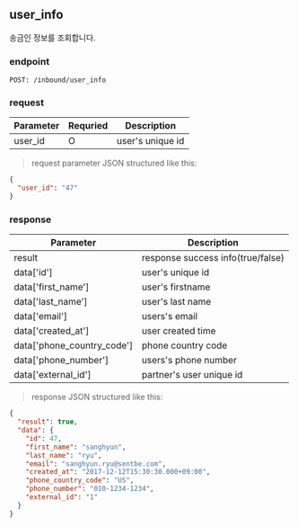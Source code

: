 ## user_info

송금인 정보를 조회합니다.

### endpoint
<code>POST: /inbound/user_info</code>

### request

Parameter | Requried | Description
--------- | ------- | -----------
user_id |O| user's unique id

> request parameter JSON structured like this:

```json
{
  "user_id": "47"
}
```

### response
Parameter | Description
--------- | -----------
result | response success info(true/false)
data['id'] | user's unique id
data['first_name'] | user's firstname
data['last_name'] | user's last name
data['email'] | users's email
data['created_at'] | user created time
data['phone_country_code'] | phone country code
data['phone_number'] | users's phone number
data['external_id'] | partner's user unique id

> response JSON structured like this:

```json
{
  "result": true,
  "data": {
    "id": 47,
    "first_name": "sanghyun",
    "last_name": "ryu",
    "email": "sanghyun.ryu@sentbe.com",
    "created_at": "2017-12-12T15:30:30.000+09:00",
    "phone_country_code": "US",
    "phone_number": "010-1234-1234",
    "external_id": "1"
  }
}
```
